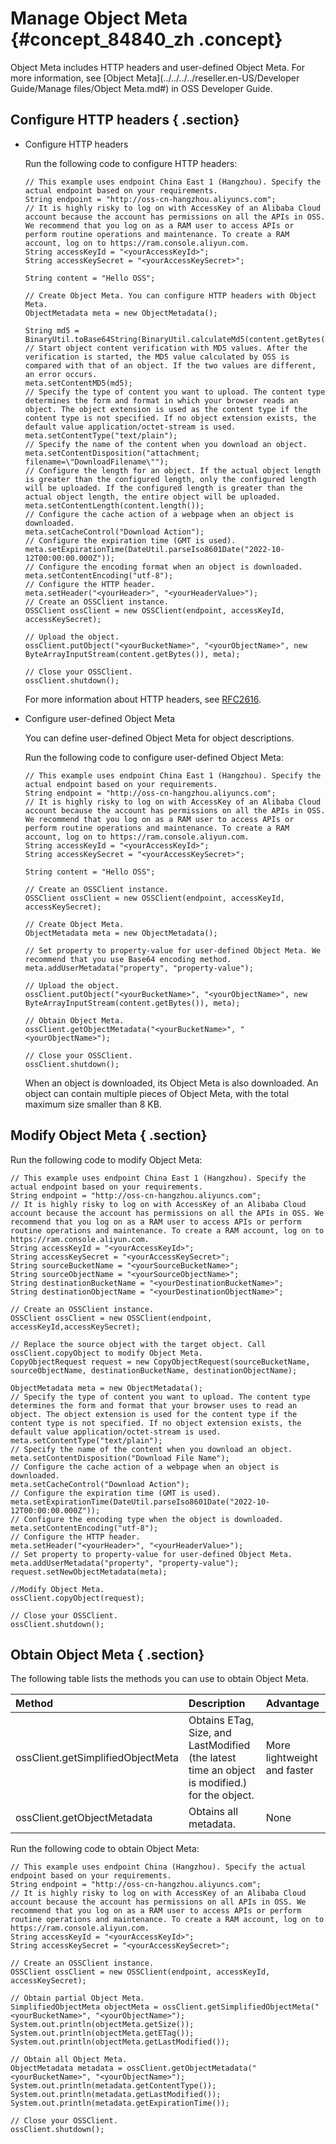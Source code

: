 # Manage Object Meta {#concept_84840_zh .concept}

Object Meta includes HTTP headers and user-defined Object Meta. For more information, see [Object Meta](../../../../reseller.en-US/Developer Guide/Manage files/Object Meta.md#) in OSS Developer Guide.

## Configure HTTP headers { .section}

-   Configure HTTP headers

    Run the following code to configure HTTP headers:

    ```language-java
    // This example uses endpoint China East 1 (Hangzhou). Specify the actual endpoint based on your requirements.
    String endpoint = "http://oss-cn-hangzhou.aliyuncs.com";
    // It is highly risky to log on with AccessKey of an Alibaba Cloud account because the account has permissions on all the APIs in OSS. We recommend that you log on as a RAM user to access APIs or perform routine operations and maintenance. To create a RAM account, log on to https://ram.console.aliyun.com.
    String accessKeyId = "<yourAccessKeyId>";
    String accessKeySecret = "<yourAccessKeySecret>";
    
    String content = "Hello OSS";
    
    // Create Object Meta. You can configure HTTP headers with Object Meta.
    ObjectMetadata meta = new ObjectMetadata();
    
    String md5 = BinaryUtil.toBase64String(BinaryUtil.calculateMd5(content.getBytes()));
    // Start object content verification with MD5 values. After the verification is started, the MD5 value calculated by OSS is compared with that of an object. If the two values are different, an error occurs.
    meta.setContentMD5(md5);
    // Specify the type of content you want to upload. The content type determines the form and format in which your browser reads an object. The object extension is used as the content type if the content type is not specified. If no object extension exists, the default value application/octet-stream is used.
    meta.setContentType("text/plain");
    // Specify the name of the content when you download an object.
    meta.setContentDisposition("attachment; filename=\"DownloadFilename\"");
    // Configure the length for an object. If the actual object length is greater than the configured length, only the configured length will be uploaded. If the configured length is greater than the actual object length, the entire object will be uploaded.
    meta.setContentLength(content.length());
    // Configure the cache action of a webpage when an object is downloaded.
    meta.setCacheControl("Download Action");
    // Configure the expiration time (GMT is used).
    meta.setExpirationTime(DateUtil.parseIso8601Date("2022-10-12T00:00:00.000Z"));
    // Configure the encoding format when an object is downloaded.
    meta.setContentEncoding("utf-8");
    // Configure the HTTP header.
    meta.setHeader("<yourHeader>", "<yourHeaderValue>");
    // Create an OSSClient instance.
    OSSClient ossClient = new OSSClient(endpoint, accessKeyId, accessKeySecret);
    
    // Upload the object.
    ossClient.putObject("<yourBucketName>", "<yourObjectName>", new ByteArrayInputStream(content.getBytes()), meta);
    
    // Close your OSSClient.
    ossClient.shutdown();
    
    ```

    For more information about HTTP headers, see [RFC2616](https://tools.ietf.org/html/rfc2616).

-   Configure user-defined Object Meta

    You can define user-defined Object Meta for object descriptions.

    Run the following code to configure user-defined Object Meta:

    ```language-java
    // This example uses endpoint China East 1 (Hangzhou). Specify the actual endpoint based on your requirements.
    String endpoint = "http://oss-cn-hangzhou.aliyuncs.com";
    // It is highly risky to log on with AccessKey of an Alibaba Cloud account because the account has permissions on all the APIs in OSS. We recommend that you log on as a RAM user to access APIs or perform routine operations and maintenance. To create a RAM account, log on to https://ram.console.aliyun.com.
    String accessKeyId = "<yourAccessKeyId>";
    String accessKeySecret = "<yourAccessKeySecret>";
    
    String content = "Hello OSS";
    
    // Create an OSSClient instance.
    OSSClient ossClient = new OSSClient(endpoint, accessKeyId, accessKeySecret);
    
    // Create Object Meta.
    ObjectMetadata meta = new ObjectMetadata();
    
    // Set property to property-value for user-defined Object Meta. We recommend that you use Base64 encoding method.
    meta.addUserMetadata("property", "property-value");
    
    // Upload the object.
    ossClient.putObject("<yourBucketName>", "<yourObjectName>", new ByteArrayInputStream(content.getBytes()), meta);
    
    // Obtain Object Meta.
    ossClient.getObjectMetadata("<yourBucketName>", "<yourObjectName>");
    
    // Close your OSSClient.
    ossClient.shutdown();
    
    ```

    When an object is downloaded, its Object Meta is also downloaded. An object can contain multiple pieces of Object Meta, with the total maximum size smaller than 8 KB.


## Modify Object Meta { .section}

Run the following code to modify Object Meta:

```language-java
// This example uses endpoint China East 1 (Hangzhou). Specify the actual endpoint based on your requirements.
String endpoint = "http://oss-cn-hangzhou.aliyuncs.com";
// It is highly risky to log on with AccessKey of an Alibaba Cloud account because the account has permissions on all the APIs in OSS. We recommend that you log on as a RAM user to access APIs or perform routine operations and maintenance. To create a RAM account, log on to https://ram.console.aliyun.com.
String accessKeyId = "<yourAccessKeyId>";
String accessKeySecret = "<yourAccessKeySecret>";
String sourceBucketName = "<yourSourceBucketName>";
String sourceObjectName = "<yourSourceObjectName>";
String destinationBucketName = "<yourDestinationBucketName>";
String destinationObjectName = "<yourDestinationObjectName>";

// Create an OSSClient instance.
OSSClient ossClient = new OSSClient(endpoint, accessKeyId,accessKeySecret);

// Replace the source object with the target object. Call ossClient.copyObject to modify Object Meta.
CopyObjectRequest request = new CopyObjectRequest(sourceBucketName, sourceObjectName, destinationBucketName, destinationObjectName);

ObjectMetadata meta = new ObjectMetadata();
// Specify the type of content you want to upload. The content type determines the form and format that your browser uses to read an object. The object extension is used for the content type if the content type is not specified. If no object extension exists, the default value application/octet-stream is used.
meta.setContentType("text/plain");
// Specify the name of the content when you download an object.
meta.setContentDisposition("Download File Name");
// Configure the cache action of a webpage when an object is downloaded.
meta.setCacheControl("Download Action");
// Configure the expiration time (GMT is used).
meta.setExpirationTime(DateUtil.parseIso8601Date("2022-10-12T00:00:00.000Z"));
// Configure the encoding type when the object is downloaded.
meta.setContentEncoding("utf-8");
// Configure the HTTP header.
meta.setHeader("<yourHeader>", "<yourHeaderValue>");
// Set property to property-value for user-defined Object Meta.
meta.addUserMetadata("property", "property-value");
request.setNewObjectMetadata(meta);

//Modify Object Meta.
ossClient.copyObject(request);

// Close your OSSClient.
ossClient.shutdown();

```

## Obtain Object Meta { .section}

The following table lists the methods you can use to obtain Object Meta.

|Method|Description|Advantage|
|:-----|:----------|:--------|
|ossClient.getSimplifiedObjectMeta|Obtains ETag, Size, and LastModified \(the latest time an object is modified.\) for the object.|More lightweight and faster|
|ossClient.getObjectMetadata|Obtains all metadata.|None|

Run the following code to obtain Object Meta:

```language-java
// This example uses endpoint China (Hangzhou). Specify the actual endpoint based on your requirements.
String endpoint = "http://oss-cn-hangzhou.aliyuncs.com";
// It is highly risky to log on with AccessKey of an Alibaba Cloud account because the account has permissions on all APIs in OSS. We recommend that you log on as a RAM user to access APIs or perform routine operations and maintenance. To create a RAM account, log on to https://ram.console.aliyun.com.
String accessKeyId = "<yourAccessKeyId>";
String accessKeySecret = "<yourAccessKeySecret>";

// Create an OSSClient instance.
OSSClient ossClient = new OSSClient(endpoint, accessKeyId, accessKeySecret);

// Obtain partial Object Meta.
SimplifiedObjectMeta objectMeta = ossClient.getSimplifiedObjectMeta("<yourBucketName>", "<yourObjectName>");
System.out.println(objectMeta.getSize());
System.out.println(objectMeta.getETag());
System.out.println(objectMeta.getLastModified());

// Obtain all Object Meta.
ObjectMetadata metadata = ossClient.getObjectMetadata("<yourBucketName>", "<yourObjectName>");
System.out.println(metadata.getContentType());
System.out.println(metadata.getLastModified());
System.out.println(metadata.getExpirationTime());

// Close your OSSClient.
ossClient.shutdown();

```

